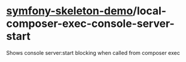 # [symfony-skeleton-demo](https://symfony-skeleton-demo.github.io)/local-composer-exec-console-server-start
Shows console server:start blocking when called from composer exec
